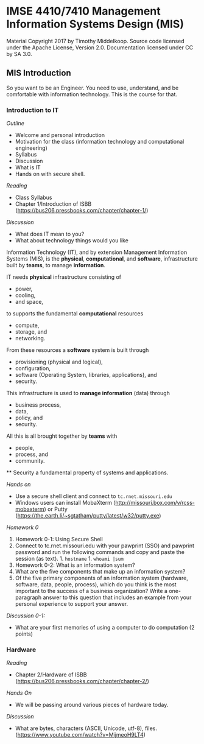 # IMSE 4410/7410 Management Information Systems Design (MIS)

Material Copyright 2017 by Timothy Middelkoop.
Source code licensed under the Apache License, Version 2.0. 
Documentation licensed under CC by SA 3.0.

## MIS Introduction

So you want to be an Engineer. You need to use, understand, and be
comfortable with information technology.  This is the course for that.

### Introduction to IT

*Outline*
 * Welcome and personal introduction
 * Motivation for the class (information technology and computational engineering)
 * Syllabus
 * Discussion
 * What is IT
 * Hands on with secure shell.

*Reading*
 * Class Syllabus
 * Chapter 1/Introduction of ISBB (https://bus206.pressbooks.com/chapter/chapter-1/)

*Discussion*
 * What does IT mean to you?
 * What about technology  things would you like 


Information Technology (IT), and by extension Management Information
Systems (MIS), is the **physical**, **computational**, and **software**,
infrastructure built by **teams**, to manage **information**.

IT needs **physical** infrastructure consisting of
 * power, 
 * cooling,
 * and space,

to supports the fundamental **computational** resources 
 * compute,
 * storage, and
 * networking.

From these resources a **software** system is built through
 * provisioning (physical and logical), 
 * configuration,
 * software (Operating System, libraries, applications), and
 * security.

This infrastructure is used to **manage information** (data) through 
 * business process,
 * data,
 * policy, and
 * security.

All this is all brought together by **teams** with 
 * people,
 * process, and
 * community.

** Security a fundamental property of systems and applications.

*Hands on*
 * Use a secure shell client and connect to `tc.rnet.missouri.edu`
 * Windows users can install MobaXterm (http://missouri.box.com/v/rcss-mobaxterm) or Putty (https://the.earth.li/~sgtatham/putty/latest/w32/putty.exe)

*Homework 0*
 1. Homework 0-1: Using Secure Shell
   1. Connect to tc.rnet.missouri.edu with your pawprint (SSO) and pawprint password and run the following commands and copy and paste the session (as text).
     1. `hostname`
     1. `whoami |sum`
 2. Homework 0-2: What is an information system?
   1. What are the five components that make up an information system?
   2. Of the five primary components of an information system (hardware, software, data, people, process), which do you think is the most important to the success of a business organization? Write a one-paragraph answer to this question that includes an example from your personal experience to support your answer.

*Discussion 0-1:*
 * What are your first memories of using a computer to do computation (2 points)


### Hardware

*Reading*
 * Chapter 2/Hardware of ISBB (https://bus206.pressbooks.com/chapter/chapter-2/)

*Hands On*
 * We will be passing around various pieces of hardware today.

*Discussion*
 * What are bytes, characters (ASCII, Unicode, utf-8), files. (https://www.youtube.com/watch?v=MijmeoH9LT4)

